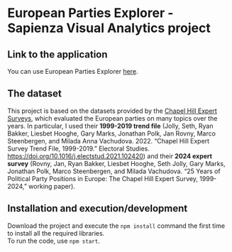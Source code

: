 # European Parties Explorer - Sapienza Visual Analytics project

## Link to the application
You can use European Parties Explorer [here](https://stes24.github.io/european-parties-explorer).

## The dataset
This project is based on the datasets provided by the [Chapel Hill Expert Surveys](https://www.chesdata.eu/ches-europe), which evaluated the European parties on many topics over the years. In particular, I used their **1999-2019 trend file** (Jolly, Seth, Ryan Bakker, Liesbet Hooghe, Gary Marks, Jonathan Polk, Jan Rovny, Marco Steenbergen, and Milada Anna Vachudova. 2022. “Chapel Hill Expert Survey Trend File, 1999-2019.” Electoral Studies. https://doi.org/10.1016/j.electstud.2021.102420) and their **2024 expert survey** (Rovny, Jan, Ryan Bakker, Liesbet Hooghe, Seth Jolly, Gary Marks, Jonathan Polk, Marco Steenbergen, and Milada Vachudova. “25 Years of Political Party Positions in Europe: The Chapel Hill Expert Survey, 1999-2024,” working paper).

## Installation and execution/development
Download the project and execute the `npm install` command the first time to install all the required libraries.\
To run the code, use `npm start`.